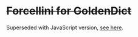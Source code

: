 # ~~Forcellini for GoldenDict~~

Superseded with JavaScript version, [see here](https://latin-dict.github.io/online/Forcellini.html).
